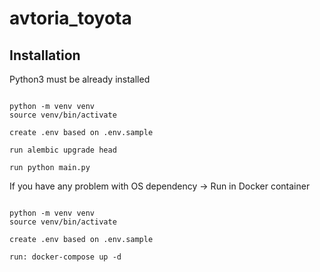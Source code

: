 # avtoria_toyota


## Installation

Python3 must be already installed

```shell

python -m venv venv
source venv/bin/activate

create .env based on .env.sample

run alembic upgrade head

run python main.py
```

If you have any problem with OS dependency -> Run in Docker container

```shell

python -m venv venv
source venv/bin/activate

create .env based on .env.sample

run: docker-compose up -d
```



